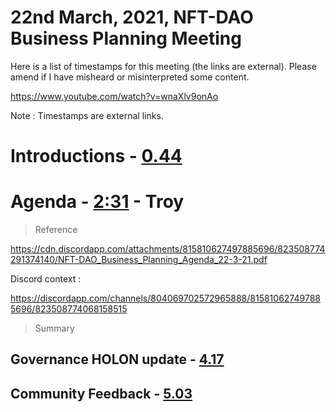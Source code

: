 # 22nd March, 2021, NFT-DAO Business Planning Meeting

Here is a list of timestamps for this meeting (the links are external). Please amend if I have misheard or misinterpreted some content.

https://www.youtube.com/watch?v=wnaXlv9onAo

Note : Timestamps are external links.

# Introductions - [0.44](https://youtu.be/wnaXlv9onAo?t=44) 

# Agenda - [2:31](https://youtu.be/wnaXlv9onAo?t=151) - Troy 
> Reference

https://cdn.discordapp.com/attachments/815810627497885696/823508774291374140/NFT-DAO_Business_Planning_Agenda_22-3-21.pdf

Discord context :

https://discordapp.com/channels/804069702572965888/815810627497885696/823508774068158515

> Summary

## Governance HOLON update - [4.17](https://youtu.be/wnaXlv9onAo?t=257)

## Community Feedback - [5.03](https://youtu.be/wnaXlv9onAo?t=303)




